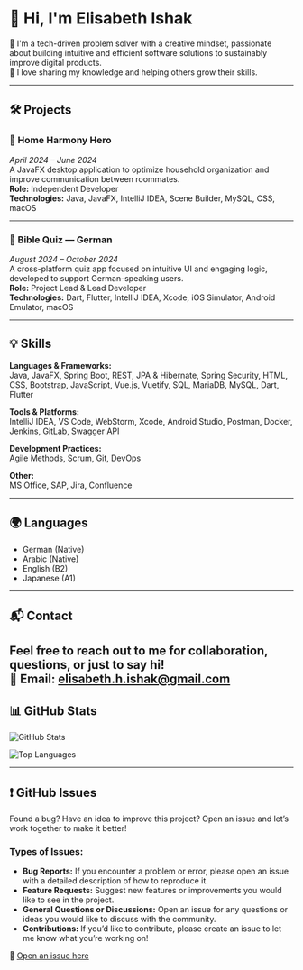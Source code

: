 # 👋 Hi, I'm Elisabeth Ishak

🌱 I'm a tech-driven problem solver with a creative mindset, passionate about building intuitive and efficient software solutions to sustainably improve digital products.  
🤝 I love sharing my knowledge and helping others grow their skills.

---

## 🛠️ Projects

### 🏡 Home Harmony Hero
*April 2024 – June 2024*  
A JavaFX desktop application to optimize household organization and improve communication between roommates.  
**Role:** Independent Developer  
**Technologies:** Java, JavaFX, IntelliJ IDEA, Scene Builder, MySQL, CSS, macOS  

---

### 📖 Bible Quiz — German
*August 2024 – October 2024*  
A cross-platform quiz app focused on intuitive UI and engaging logic, developed to support German-speaking users.  
**Role:** Project Lead & Lead Developer  
**Technologies:** Dart, Flutter, IntelliJ IDEA, Xcode, iOS Simulator, Android Emulator, macOS  

---

## 💡 Skills

**Languages & Frameworks:**  
Java, JavaFX, Spring Boot, REST, JPA & Hibernate, Spring Security, HTML, CSS, Bootstrap, JavaScript, Vue.js, Vuetify, SQL, MariaDB, MySQL, Dart, Flutter

**Tools & Platforms:**  
IntelliJ IDEA, VS Code, WebStorm, Xcode, Android Studio, Postman, Docker, Jenkins, GitLab, Swagger API

**Development Practices:**  
Agile Methods, Scrum, Git, DevOps

**Other:**  
MS Office, SAP, Jira, Confluence

---

## 🌍 Languages

- German (Native)  
- Arabic (Native)
- English (B2)  
- Japanese (A1)

---

## 📬 Contact

Feel free to reach out to me for collaboration, questions, or just to say hi!  
📧 Email: elisabeth.h.ishak@gmail.com 
---

## 📊 GitHub Stats

![GitHub Stats](https://github-readme-stats.vercel.app/api?username=elisabeth-ishak&show_icons=true&theme=default)

![Top Languages](https://github-readme-stats.vercel.app/api/top-langs/?username=elisabeth-ishak&layout=compact)

---

## ❗ GitHub Issues

Found a bug? Have an idea to improve this project? Open an issue and let’s work together to make it better!

### Types of Issues:
- **Bug Reports:** If you encounter a problem or error, please open an issue with a detailed description of how to reproduce it.
- **Feature Requests:** Suggest new features or improvements you would like to see in the project.
- **General Questions or Discussions:** Open an issue for any questions or ideas you would like to discuss with the community.
- **Contributions:** If you’d like to contribute, please create an issue to let me know what you’re working on!

🔗 [Open an issue here](https://github.com/elisabeth-ishak/yourRepository/issues)
